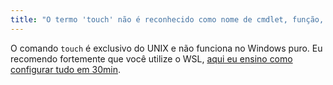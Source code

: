 ```yaml
---
title: "O termo 'touch' não é reconhecido como nome de cmdlet, função, arquivo de script"
---
```


O comando `touch` é exclusivo do UNIX e não funciona no Windows puro. Eu recomendo fortemente que você utilize o WSL, [aqui eu ensino como configurar tudo em 30min](https://www.youtube.com/watch?v=YcR8pKvjx44&list=PLlAbYrWSYTiOpefWtd6uvwgKT1R-94Zfd).
